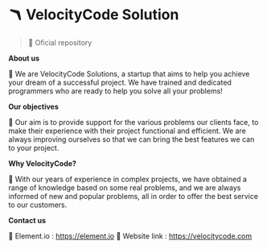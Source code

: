 # 🪃 VelocityCode Solution
> 💚 Oficial repository


**About us**

🤝 We are VelocityCode Solutions, a startup that aims to help you achieve your dream of a successful project.
We have trained and dedicated programmers who are ready to help you solve all your problems!


**Our objectives**

🔰 Our aim is to provide support for the various problems our clients face, to make their experience with their project functional and efficient.
We are always improving ourselves so that we can bring the best features we can to your project.


**Why VelocityCode?**

🔧 With our years of experience in complex projects, we have obtained a range of knowledge based on some real problems,
and we are always informed of new and popular problems, all in order to offer the best service to our customers.


**Contact us**

🧪 Element.io : https://element.io
🧪 Website link : https://velocitycode.com
